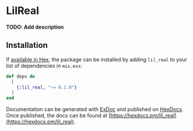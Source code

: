 # LilReal

**TODO: Add description**

## Installation

If [available in Hex](https://hex.pm/docs/publish), the package can be installed
by adding `lil_real` to your list of dependencies in `mix.exs`:

```elixir
def deps do
  [
    {:lil_real, "~> 0.1.0"}
  ]
end
```

Documentation can be generated with [ExDoc](https://github.com/elixir-lang/ex_doc)
and published on [HexDocs](https://hexdocs.pm). Once published, the docs can
be found at [https://hexdocs.pm/lil_real](https://hexdocs.pm/lil_real).


